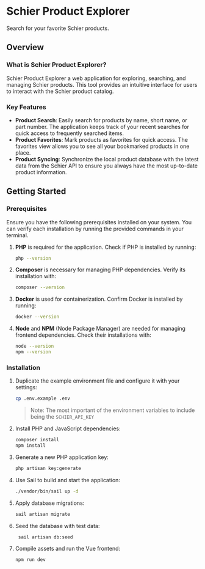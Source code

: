 # Schier Product Explorer

Search for your favorite Schier products.

## Overview

### What is Schier Product Explorer?

Schier Product Explorer a web application for exploring, searching, and managing Schier products. This tool provides an intuitive interface for users to interact with the Schier product catalog.

### Key Features

- **Product Search**: Easily search for products by name, short name, or part number. The application keeps track of your recent searches for quick access to frequently searched items.
- **Product Favorites**: Mark products as favorites for quick access. The favorites view allows you to see all your bookmarked products in one place.
- **Product Syncing**: Synchronize the local product database with the latest data from the Schier API to ensure you always have the most up-to-date product information.

## Getting Started

### Prerequisites

Ensure you have the following prerequisites installed on your system. You can verify each installation by running the provided commands in your terminal.

1. **PHP** is required for the application. Check if PHP is installed by running:

   ```bash
   php --version
   ```

2. **Composer** is necessary for managing PHP dependencies. Verify its installation with:

   ```bash
   composer --version
   ```

3. **Docker** is used for containerization. Confirm Docker is installed by running:

   ```bash
   docker --version
   ```

4. **Node** and **NPM** (Node Package Manager) are needed for managing frontend dependencies. Check their installations with:

   ```bash
   node --version
   npm --version
   ```

### Installation

1. Duplicate the example environment file and configure it with your settings:

   ```bash
   cp .env.example .env
   ```

    > Note: The most important of the environment variables to include being the `SCHIER_API_KEY`

2. Install PHP and JavaScript dependencies:

   ```bash
   composer install
   npm install
   ```

3. Generate a new PHP application key:

   ```bash
   php artisan key:generate
   ```

4. Use Sail to build and start the application:

   ```bash
   ./vendor/bin/sail up -d
   ```

5. Apply database migrations:

   ```bash
   sail artisan migrate
   ```

6. Seed the database with test data:

   ```bash
    sail artisan db:seed
   ```

7. Compile assets and run the Vue frontend:

   ```bash
   npm run dev
   ```
